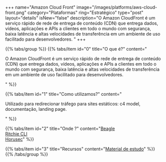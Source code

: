 +++
name="Amazon Cloud Front"
image="/images/platforms/aws-cloud-front.png"
category="Plataformas"
ring="Estratégico"
type="post"
layout="details"
isNew="false"
description="O Amazon CloudFront é um serviço rápido de rede de entrega de conteúdo (CDN) que entrega dados, vídeos, aplicações e APIs a clientes em todo o mundo com segurança, baixa latência e altas velocidades de transferência em um ambiente de uso facilitado para desenvolvedores. "
+++

{{% tabs/group %}}
  {{% tabs/item id="0" title="O que é?" content="<p>O Amazon CloudFront é um serviço rápido de rede de entrega de conteúdo (CDN) que entrega dados, vídeos, aplicações e APIs a clientes em todo o mundo com segurança, baixa latência e altas velocidades de transferência em um ambiente de uso facilitado para desenvolvedores. </p>" %}}

  {{% tabs/item id="1" title="Como utilizamos?" content="<p>Utilizado para redirecionar tráfego para sites estáticos: c4 model, documentação, landing page.</p>" %}}

  {{% tabs/item id="2" title="Onde ?" content="<a href='https://usebeagle.io/' target='_blank'>Beagle</a><br /><a href='https://ritchiecli.io/' target='_blank'>Ritchie CLI</a><br /><a href='https://horusec.io/' target='_blank'>Horusec</a>" %}}

  {{% tabs/item id="3" title="Recursos" content="<a href='https://aws.amazon.com/pt/training/?nc2=h_ql_le_tc' target='_blank'>Material de estudo</a>" %}}
{{% /tabs/group %}}
